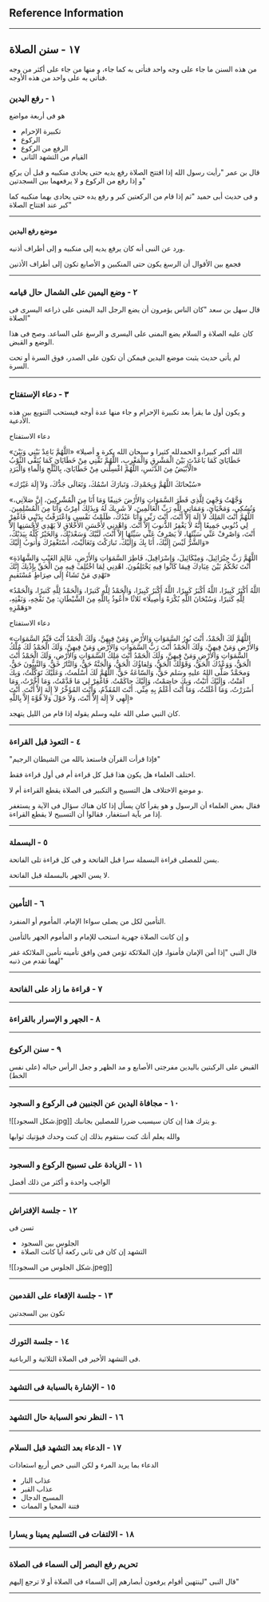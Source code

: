 ## Reference Information

---
## ١٧ - سنن الصلاة

من هذه السنن ما جاء على وجه واحد فنأتى به كما جاء، و منها من جاء على أكثر من وجه فنأتى به على واحد من هذه الأوجه.

### ١ - رفع اليدين

هو فى أربعة مواضع
- تكبيرة الإحرام
- الركوع
- الرفع من الركوع
- القيام من التشهد الثانى

قال بن عمر "رأيت رسول الله إذا افتتح الصلاة رفع يديه حتى يحادى منكبيه و قبل أن يركع و إذا رفع من الركوع و لا يرفعهما بين السجدتين"

و فى حديث أبى حميد "ثم إذا قام من الركعتين كبر و رفع يده حتى يحادى بهما منكبيه كما كبر عند افتتاح الصلاة"

---
#### موضع رفع اليدين

ورد عن النبى أنه كان يرفع يديه إلى منكبيه و إلى أطراف أذنيه.

فجمع بين الأقوال أن الرسغ يكون حتى المنكبين و الأصابع تكون إلى أطراف الأذنين

---

### ٢ - وضع اليمين على الشمال حال قيامه

قال سهل بن سعد "كان الناس يؤمرون أن يضع الرجل اليد اليمنى على ذراعه اليسرى فى الصلاة"

كان عليه الصلاة و السلام يضع البمنى على اليسرى و الرسغ على الساعد. وصح فى هذا الوضع و القبض.

لم يأتى حديث يثبت موضع اليدين فيمكن أن تكون على الصدر، فوق السرة أو تحت السرة.

---

### ٣ - دعاء الإستفتاح

و يكون أول ما يقرأ بعد تكبيرة الإحرام و جاء منها عدة أوجه فيستحب التنويع بين هذه الأدعية.

دعاء الاستفتاح

«الله أكبر كبيرا،و الحمدلله كثيرا و سبحان الله بكرة و أصيلا»
«اللَّهُمَّ بَاعِدْ بَيْنِي وَبَيْنَ خَطَايَايَ كَمَا بَاعَدْتَ بَيْنَ الْمَشْرِقِ وَالْمَغْرِبِ، اللَّهُمَّ نَقِّنِي مِنْ خَطَايَايَ كَمَا يُنَقَّى الثَّوْبُ الْأَبْيَضُ مِنَ الدَّنَسِ، اللَّهُمَّ اغْسِلْني مِنْ خَطَايَايَ، بِالثَّلْجِ وَالْماءِ وَالْبَرَدِ»

«سُبْحانَكَ اللَّهُمَّ وَبِحَمْدِكَ، وَتَبارَكَ اسْمُكَ، وَتَعَالَى جَدُّكَ، وَلاَ إِلَهَ غَيْرُك»

«وَجَّهْتُ وَجْهِيَ لِلَّذِي فَطَرَ السَّمَوَاتِ وَالأَرْضَ حَنِيفًا وَمَا أَنَا مِنَ الْمُشْرِكِينَ، إِنَّ صَلاَتِي، وَنُسُكِي، وَمَحْيَايَ، وَمَمَاتِي لِلَّهِ رَبِّ الْعَالَمِينَ، لاَ شَرِيكَ لَهُ وَبِذَلِكَ أُمِرْتُ وَأَنَا مِنَ الْمُسْلِمِينَ. اللَّهُمَّ أَنْتَ المَلِكُ لاَ إِلَهَ إِلاَّ أَنْتَ، أَنْتَ رَبِّي وَأَنَا عَبْدُكَ، ظَلَمْتُ نَفْسِي وَاعْتَرَفْتُ بِذَنْبِي فَاغْفِرْ لِي ذُنُوبي جَمِيعًا إِنَّهُ لاَ يَغْفِرُ الذُّنوبَ إِلاَّ أَنْتَ. وَاهْدِنِي لِأَحْسَنِ الأَخْلاقِ لاَ يَهْدِي لِأَحْسَنِها إِلاَّ أَنْتَ، وَاصْرِفْ عَنِّي سَيِّئَهَا، لاَ يَصْرِفُ عَنِّي سَيِّئَهَا إِلاَّ أَنْتَ، لَبَّيْكَ وَسَعْدَيْكَ، وَالخَيْرُ كُلُّهُ بِيَدَيْكَ، وَالشَّرُّ لَيْسَ إِلَيْكَ، أَنَا بِكَ وَإِلَيْكَ، تَبارَكْتَ وَتَعَالَيْتَ، أَسْتَغْفِرُكَ وَأَتوبُ إِلَيْكَ»

«اللَّهُمَّ رَبَّ جِبْرَائِيلَ، وَمِيْكَائِيلَ، وَإِسْرَافِيلَ، فَاطِرَ السَّمَوَاتِ وَالأَرْضِ، عَالِمَ الغَيْبِ وَالشَّهَادَةِ أَنْتَ تَحْكُمُ بَيْنَ عِبَادِكَ فِيمَا كَانُوا فِيهِ يَخْتَلِفُونَ. اهْدِنِي لِمَا اخْتُلِفَ فِيهِ مِنَ الْحَقِّ بِإِذْنِكَ إِنَّكَ تَهْدِي مَنْ تَشَاءُ إِلَى صِرَاطٍ مُسْتَقيمٍ»

«اللَّهُ أَكْبَرُ كَبِيرًا، اللَّهُ أَكْبَرُ كَبِيرًا، اللَّهُ أَكْبَرُ كَبِيرًا، وَالْحَمْدُ لِلَّهِ كَثيرًا، وَالْحَمْدُ لِلَّهِ كَثيرًا، وَالْحَمْدُ لِلَّهِ كَثيرًا، وَسُبْحَانَ اللَّهِ بُكْرَةً وَأَصِيلًا» ثَلاثًا «أَعُوذُ بِاللَّهِ مِنَ الشَّيْطَانِ: مِنْ نَفْخِهِ، وَنَفْثِهِ، وَهَمْزِهِ»


دعاء الاستفتاح

«اللَّهُمَّ لَكَ الْحَمْدُ، أَنْتَ نُورُ السَّمَوَاتِ وَالأَرْضِ وَمَنْ فِيهِنَّ، وَلَكَ الْحَمْدُ أَنْتَ قَيِّمُ السَّمَوَاتِ وَالأَرْضِ وَمَنْ فِيهِنَّ، وَلَكَ الْحَمْدُ أَنْتَ رَبُّ السَّمَواتِ وَالأَرْضِ وَمَنْ فِيهِنَّ، وَلَكَ الْحَمْدُ لَكَ مُلْكُ السَّمَوَاتِ وَالأَرْضِ وَمَنْ فِيهِنَّ، وَلَكَ الْحَمْدُ أَنْتَ مَلِكُ السَّمَوَاتِ وَالأَرْضِ، وَلَكَ الْحَمْدُ أَنْتَ الْحَقُّ، وَوَعْدُكَ الْحَقُّ، وَقَوْلُكَ الْحَقُّ، وَلِقاؤُكَ الْحَقُّ، وَالْجَنَّةُ حَقٌّ، وَالنَّارُ حَقٌّ، وَالنَّبِيُّونَ حَقٌّ، وَمحَمَّدٌ صَلَّى اللهُ عليهِ وسَلم حَقٌّ، وَالسّاعَةُ حَقٌّ. اللَّهُمَّ لَكَ أَسْلَمتُ، وَعَلَيْكَ تَوَكَّلْتُ، وَبِكَ آمَنْتُ، وَإِلَيْكَ أَنَبْتُ، وَبِكَ خاصَمْتُ، وَإِلَيْكَ حاكَمْتُ. فَاغْفِرْ لِي مَا قَدَّمْتُ، وَمَا أَخَّرْتُ، وَمَا أَسْرَرْتُ، وَمَا أَعْلَنْتُ، وَمَا أَنْتَ أَعْلَمُ بِهِ مِنِّي. أَنْتَ المُقَدِّمُ، وَأَنْتَ المُؤَخِّرُ لاَ إِلَهَ إِلاَّ أَنْتَ. أَنْتَ إِلَهِي لاَ إِلَهَ إِلاَّ أَنْتَ، وَلاَ حَوْلَ وَلاَ قُوَّةَ إِلاَّ بِاللَّهِ»

كان النبي صلى الله عليه وسلم يقوله إذا قام من الليل يتهجد.

---
### ٤ - التعوذ قبل القراءة

"فإذا قرأت القرآن فاستعذ بالله من الشيطان الرجيم"

اختلف العلماء هل يكون هذا قبل كل قراءة أم فى أول قراءة فقط.

و موضع الاختلاف هل التسبيح و التكبير فى الصلاة يقطع القراءة أم لا.

فقال بعض العلماء أن الرسول و هو يقرأ كان يسأل إذا كان هناك سؤال فى الآية و يستغفر إذا مر بآية استغفار، فقالوا أن التسبيح لا يقطع القراءة.

---
### ٥ - البسملة

يسن للمصلى قراءة البسملة سرا قبل الفاتحة و فى كل قراءة تلى الفاتحة.

لا يسن الجهر بالبسملة قبل الفاتحة.

---
### ٦ - التأمين 

التأمين لكل من يصلى سواءا الإمام، المأموم أو المنفرد.

و إن كانت الصلاة جهرية استحب للإمام و المأموم الجهر بالتأمين

قال النبى "إذا أمن الإمان فأمنوا، فإن الملائكة تؤمن فمن وافق تأمينه تأمين الملائكة غفر لهما تقدم من ذنبه"

---
### ٧ - قراءة ما زاد على الفاتحة

---
### ٨ - الجهر و الإسرار بالقراءة

---
### ٩ - سنن الركوع

القبض على الركبتين باليدين مفرجتى الأصابع و مد الظهر و جعل الرأس حياله (على نفس الخط)

---
### ١٠ - مجافاة اليدين عن الجنبين فى الركوع و السجود

![[شكل السجود.jpg]]
و يترك هذا إن كان سيسبب ضررا للمصلين بجانبك.

والله يعلم أنك كنت ستقوم بذلك إن كنت وحدك فيؤتيك ثوابها

---
### ١١ - الزيادة على تسبيح الركوع و السجود

الواجب واحدة و أكثر من ذلك أفضل 

---
### ١٢ - جلسة الإفتراش

تسن فى
- الجلوس بين السجود
- التشهد إن كان فى ثانى ركعة أيا كانت الصلاة

![[شكل الجلوس من السجود.jpeg]]

---
### ١٣ - جلسة الإقعاء على القدمين

تكون بين السجدتين

---
### ١٤ - جلسة التورك

فى التشهد الأخير فى الصلاة الثلاثية و الرباعية.

---
### ١٥ - الإشارة بالسبابة فى التشهد

---
### ١٦ - النظر نحو السبابة حال التشهد

---
### ١٧ - الدعاء بعد التشهد قبل السلام

الدعاء بما يريد المرء و لكن النبى خص أربع استعاذات

- عذاب النار
- عذاب القبر
- المسيح الدجال
- فتنة المحيا و الممات



---
### ١٨ - الالتفات فى التسليم يمينا و يسارا


----
### تحريم رفع البصر إلى السماء فى الصلاة 

قال النبى "لينتهين أقوام يرفعون أبصارهم إلى السماء فى الصلاة أو لا ترجع إليهم"

---




